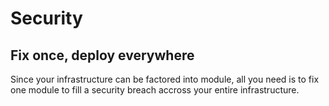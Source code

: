 # Security
## Fix once, deploy everywhere

Since your infrastructure can be factored into module, all you need is to fix one module to fill a security breach accross your entire infrastructure.
